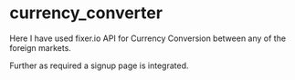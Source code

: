 # currency_converter

Here I have used fixer.io API for Currency Conversion between any of the foreign markets.

Further as required a signup page is integrated.
